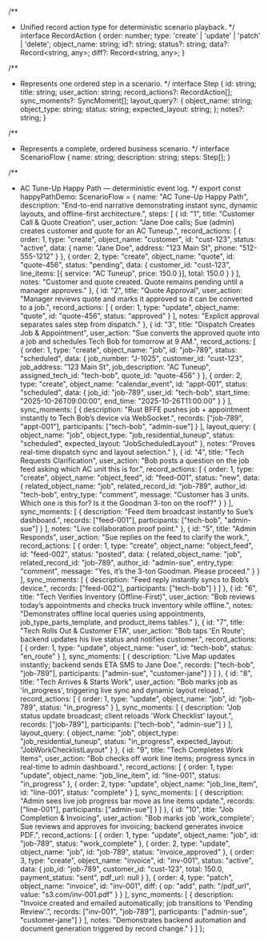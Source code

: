 /**
 * Unified record action type for deterministic scenario playback.
 */
interface RecordAction {
  order: number;
  type: 'create' | 'update' | 'patch' | 'delete';
  object_name: string;
  id?: string;
  status?: string;
  data?: Record<string, any>;
  diff?: Record<string, any>;
}

/**
 * Represents one ordered step in a scenario.
 */
interface Step {
  id: string;
  title: string;
  user_action: string;
  record_actions?: RecordAction[];
  sync_moments?: SyncMoment[];
  layout_query?: {
    object_name: string;
    object_type: string;
    status: string;
    expected_layout: string;
  };
  notes?: string;
}

/**
 * Represents a complete, ordered business scenario.
 */
interface ScenarioFlow {
  name: string;
  description: string;
  steps: Step[];
}

/**
 * AC Tune-Up Happy Path — deterministic event log.
 */
export const happyPathDemo: ScenarioFlow = {
  name: "AC Tune-Up Happy Path",
  description:
    "End-to-end narrative demonstrating instant sync, dynamic layouts, and offline-first architecture.",
  steps: [
    {
      id: "1",
      title: "Customer Call & Quote Creation",
      user_action:
        "Jane Doe calls; Sue (admin) creates customer and quote for an AC Tuneup.",
      record_actions: [
        {
          order: 1,
          type: "create",
          object_name: "customer",
          id: "cust-123",
          status: "active",
          data: {
            name: "Jane Doe",
            address: "123 Main St",
            phone: "512-555-1212"
          }
        },
        {
          order: 2,
          type: "create",
          object_name: "quote",
          id: "quote-456",
          status: "pending",
          data: {
            customer_id: "cust-123",
            line_items: [{ service: "AC Tuneup", price: 150.0 }],
            total: 150.0
          }
        }
      ],
      notes:
        "Customer and quote created. Quote remains pending until a manager approves."
    },
    {
      id: "2",
      title: "Quote Approval",
      user_action:
        "Manager reviews quote and marks it approved so it can be converted to a job.",
      record_actions: [
        {
          order: 1,
          type: "update",
          object_name: "quote",
          id: "quote-456",
          status: "approved"
        }
      ],
      notes: "Explicit approval separates sales step from dispatch."
    },
    {
      id: "3",
      title: "Dispatch Creates Job & Appointment",
      user_action:
        "Sue converts the approved quote into a job and schedules Tech Bob for tomorrow at 9 AM.",
      record_actions: [
        {
          order: 1,
          type: "create",
          object_name: "job",
          id: "job-789",
          status: "scheduled",
          data: {
            job_number: "J-1025",
            customer_id: "cust-123",
            job_address: "123 Main St",
            job_description: "AC Tuneup",
            assigned_tech_id: "tech-bob",
            quote_id: "quote-456"
          }
        },
        {
          order: 2,
          type: "create",
          object_name: "calendar_event",
          id: "appt-001",
          status: "scheduled",
          data: {
            job_id: "job-789",
            user_id: "tech-bob",
            start_time: "2025-10-26T09:00:00",
            end_time: "2025-10-26T11:00:00"
          }
        }
      ],
      sync_moments: [
        {
          description:
            "Rust BFFE pushes job + appointment instantly to Tech Bob’s device via WebSocket.",
          records: ["job-789", "appt-001"],
          participants: ["tech-bob", "admin-sue"]
        }
      ],
      layout_query: {
        object_name: "job",
        object_type: "job_residential_tuneup",
        status: "scheduled",
        expected_layout: "JobScheduledLayout"
      },
      notes: "Proves real-time dispatch sync and layout selection."
    },
    {
      id: "4",
      title: "Tech Requests Clarification",
      user_action:
        "Bob posts a question on the job feed asking which AC unit this is for.",
      record_actions: [
        {
          order: 1,
          type: "create",
          object_name: "object_feed",
          id: "feed-001",
          status: "new",
          data: {
            related_object_name: "job",
            related_record_id: "job-789",
            author_id: "tech-bob",
            entry_type: "comment",
            message:
              "Customer has 3 units. Which one is this for? Is it the Goodman 3-ton on the roof?"
          }
        }
      ],
      sync_moments: [
        {
          description: "Feed item broadcast instantly to Sue’s dashboard.",
          records: ["feed-001"],
          participants: ["tech-bob", "admin-sue"]
        }
      ],
      notes: "Live collaboration proof point."
    },
    {
      id: "5",
      title: "Admin Responds",
      user_action:
        "Sue replies on the feed to clarify the work.",
      record_actions: [
        {
          order: 1,
          type: "create",
          object_name: "object_feed",
          id: "feed-002",
          status: "posted",
          data: {
            related_object_name: "job",
            related_record_id: "job-789",
            author_id: "admin-sue",
            entry_type: "comment",
            message:
              "Yes, it’s the 3-ton Goodman. Please proceed."
          }
        }
      ],
      sync_moments: [
        {
          description:
            "Feed reply instantly syncs to Bob’s device.",
          records: ["feed-002"],
          participants: ["tech-bob"]
        }
      ]
    },
    {
      id: "6",
      title: "Tech Verifies Inventory (Offline-First)",
      user_action:
        "Bob reviews today’s appointments and checks truck inventory while offline.",
      notes:
        "Demonstrates offline local queries using appointments, job_type_parts_template, and product_items tables."
    },
    {
      id: "7",
      title: "Tech Rolls Out & Customer ETA",
      user_action:
        "Bob taps 'En Route'; backend updates his live status and notifies customer.",
      record_actions: [
        {
          order: 1,
          type: "update",
          object_name: "user",
          id: "tech-bob",
          status: "en_route"
        }
      ],
      sync_moments: [
        {
          description:
            "Live Map updates instantly; backend sends ETA SMS to Jane Doe.",
          records: ["tech-bob", "job-789"],
          participants: ["admin-sue", "customer-jane"]
        }
      ]
    },
    {
      id: "8",
      title: "Tech Arrives & Starts Work",
      user_action:
        "Bob marks job as 'in_progress', triggering live sync and dynamic layout reload.",
      record_actions: [
        {
          order: 1,
          type: "update",
          object_name: "job",
          id: "job-789",
          status: "in_progress"
        }
      ],
      sync_moments: [
        {
          description:
            "Job status update broadcast; client reloads 'Work Checklist' layout.",
          records: ["job-789"],
          participants: ["tech-bob", "admin-sue"]
        }
      ],
      layout_query: {
        object_name: "job",
        object_type: "job_residential_tuneup",
        status: "in_progress",
        expected_layout: "JobWorkChecklistLayout"
      }
    },
    {
      id: "9",
      title: "Tech Completes Work Items",
      user_action:
        "Bob checks off work line items; progress syncs in real-time to admin dashboard.",
      record_actions: [
        {
          order: 1,
          type: "update",
          object_name: "job_line_item",
          id: "line-001",
          status: "in_progress"
        },
        {
          order: 2,
          type: "update",
          object_name: "job_line_item",
          id: "line-001",
          status: "complete"
        }
      ],
      sync_moments: [
        {
          description:
            "Admin sees live job progress bar move as line items update.",
          records: ["line-001"],
          participants: ["admin-sue"]
        }
      ]
    },
    {
      id: "10",
      title: "Job Completion & Invoicing",
      user_action:
        "Bob marks job 'work_complete'; Sue reviews and approves for invoicing; backend generates invoice PDF.",
      record_actions: [
        {
          order: 1,
          type: "update",
          object_name: "job",
          id: "job-789",
          status: "work_complete"
        },
        {
          order: 2,
          type: "update",
          object_name: "job",
          id: "job-789",
          status: "invoice_approved"
        },
        {
          order: 3,
          type: "create",
          object_name: "invoice",
          id: "inv-001",
          status: "active",
          data: {
            job_id: "job-789",
            customer_id: "cust-123",
            total: 150.0,
            payment_status: "sent",
            pdf_url: null
          }
        },
        {
          order: 4,
          type: "patch",
          object_name: "invoice",
          id: "inv-001",
          diff: { op: "add", path: "/pdf_url", value: "s3.com/inv-001.pdf" }
        }
      ],
      sync_moments: [
        {
          description:
            "Invoice created and emailed automatically; job transitions to 'Pending Review'.",
          records: ["inv-001", "job-789"],
          participants: ["admin-sue", "customer-jane"]
        }
      ],
      notes:
        "Demonstrates backend automation and document generation triggered by record change."
    }
  ]
};